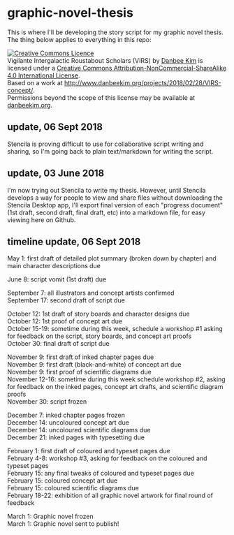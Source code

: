 # graphic-novel-thesis
This is where I'll be developing the story script for my graphic novel thesis. The thing below applies to everything in this repo: 

<a rel="license" href="http://creativecommons.org/licenses/by-nc-sa/4.0/"><img alt="Creative Commons Licence" style="border-width:0" src="https://i.creativecommons.org/l/by-nc-sa/4.0/88x31.png" /></a><br /><span xmlns:dct="http://purl.org/dc/terms/" property="dct:title">Vigilante Intergalactic Roustabout Scholars (VIRS)</span> by <a xmlns:cc="http://creativecommons.org/ns#" href="danbeekim.org" property="cc:attributionName" rel="cc:attributionURL">Danbee Kim</a> is licensed under a <a rel="license" href="http://creativecommons.org/licenses/by-nc-sa/4.0/">Creative Commons Attribution-NonCommercial-ShareAlike 4.0 International License</a>.<br />Based on a work at <a xmlns:dct="http://purl.org/dc/terms/" href="http://www.danbeekim.org/projects/2018/02/28/VIRS-concept/" rel="dct:source">http://www.danbeekim.org/projects/2018/02/28/VIRS-concept/</a>.<br />Permissions beyond the scope of this license may be available at <a xmlns:cc="http://creativecommons.org/ns#" href="danbeekim.org" rel="cc:morePermissions">danbeekim.org</a>.

## update, 06 Sept 2018
Stencila is proving difficult to use for collaborative script writing and sharing, so I'm going back to plain text/markdown for writing the script. 

## update, 03 June 2018
I'm now trying out Stencila to write my thesis. However, until Stencila develops a way for people to view and share files without downloading the Stencila Desktop app, I'll export final version of each "progress document" (1st draft, second draft, final draft, etc) into a markdown file, for easy viewing here on Github. 

## timeline update, 06 Sept 2018

May 1: first draft of detailed plot summary (broken down by chapter) and main character descriptions due

June 8: script vomit (1st draft) due  

September 7: all illustrators and concept artists confirmed  
September 17: second draft of script due  

October 12: 1st draft of story boards and character designs due  
October 12: 1st proof of concept art due  
October 15-19: sometime during this week, schedule a workshop #1 asking for feedback on the script, story boards, and concept art proofs  
October 30: final draft of script due  

November 9: first draft of inked chapter pages due  
November 9: first draft (black-and-white) of concept art due  
November 9: first proof of scientific diagrams due  
November 12-16: sometime during this week schedule workshop #2, asking for feedback on the inked pages, concept art drafts, and scientific diagram proofs  
November 30: script frozen  

December 7: inked chapter pages frozen  
December 14: uncoloured concept art due  
December 14: uncoloured scientific diagrams due  
December 21: inked pages with typesetting due  

February 1: first draft of coloured and typeset pages due  
February 4-8: workshop #3, asking for feedback on the coloured and typeset pages  
February 15: any final tweaks of coloured and typeset pages due  
February 15: coloured concept art due  
February 15: coloured scientific diagrams due  
February 18-22: exhibition of all graphic novel artwork for final round of feedback  

March 1: Graphic novel frozen    
March 1: Graphic novel sent to publish!  

